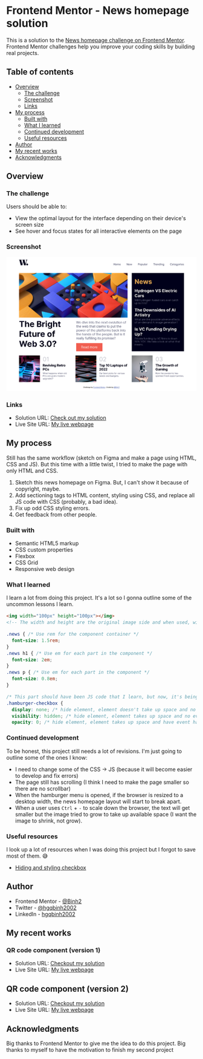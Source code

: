 # Frontend Mentor - News homepage solution

This is a solution to the [News homepage challenge on Frontend Mentor](https://www.frontendmentor.io/challenges/news-homepage-H6SWTa1MFl). Frontend Mentor challenges help you improve your coding skills by building real projects. 

## Table of contents

- [Overview](#overview)
  - [The challenge](#the-challenge)
  - [Screenshot](#screenshot)
  - [Links](#links)
- [My process](#my-process)
  - [Built with](#built-with)
  - [What I learned](#what-i-learned)
  - [Continued development](#continued-development)
  - [Useful resources](#useful-resources)
- [Author](#author)
- [My recent works](#My-recent-works)
- [Acknowledgments](#acknowledgments)

## Overview

### The challenge

Users should be able to:

- View the optimal layout for the interface depending on their device's screen size
- See hover and focus states for all interactive elements on the page

### Screenshot

![](./screenshot.png)

### Links

- Solution URL: [Check out my solution](https://github.com/Binh2/news-homepage)
- Live Site URL: [My live webpage](https://binh2.github.io/news-homepage/)

## My process

Still has the same workflow (sketch on Figma and make a page using HTML, CSS and JS). But this time with a little twist, I tried to make the page with only HTML and CSS.

1. Sketch this news homepage on Figma. But, I can't show it because of copyright, maybe.
2. Add sectioning tags to HTML content, styling using CSS, and replace all JS code with CSS (probably, a bad idea).
3. Fix up odd CSS styling errors.
4. Get feedback from other people.

### Built with

- Semantic HTML5 markup
- CSS custom properties
- Flexbox
- CSS Grid
- Responsive web design

### What I learned

I learn a lot from doing this project. It's a lot so I gonna outline some of the uncommon lessons I learn.

```html
<img width="100px" height="100px"></img>
<!-- The width and height are the original image side and when used, will speed up the browser loading time -->
```

```css
.news { /* Use rem for the component container */
  font-size: 1.5rem;
}
.news h1 { /* Use em for each part in the component */
  font-size: 2em;
}
.news p { /* Use em for each part in the component */
  font-size: 0.8em;
}
```

```css
/* This part should have been JS code that I learn, but now, it's being replaced by CSS that I learn */
.hamburger-checkbox {
  display: none; /* hide element, element doesn't take up space and no event handling */
  visibility: hidden; /* hide element, element takes up space and no event handling */
  opacity: 0; /* hide element, element takes up space and have event handling */
```

### Continued development

To be honest, this project still needs a lot of revisions. I'm just going to outline some of the ones I know:

- I need to change some of the CSS -> JS (because it will become easier to develop and fix errors)
- The page still has scrolling (I think I need to make the page smaller so there are no scrollbar)
- When the hamburger menu is opened, if the browser is resized to a desktop width, the news homepage layout will start to break apart.
- When a user uses `Ctrl` + `-` to scale down the browser, the text will get smaller but the image tried to grow to take up available space (I want the image to shrink, not grow).

### Useful resources

I look up a lot of resources when I was doing this project but I forgot to save most of them. :sweat_smile:

- [Hiding and styling checkbox](https://www.sarasoueidan.com/blog/inclusively-hiding-and-styling-checkboxes-and-radio-buttons/)

## Author

- Frontend Mentor - [@Binh2](https://www.frontendmentor.io/profile/Binh2)
- Twitter - [@hgqbinh2002](https://twitter.com/hgqbinh2002)
- LinkedIn - [hgqbinh2002](https://www.linkedin.com/in/hgqbinh2002/)

## My recent works

### QR code component (version 1)

- Solution URL: [Checkout my solution](https://github.com/Binh2/qr-code-component)
- Live Site URL: [My live webpage](https://binh2.github.io/qr-code-component/)

## QR code component (version 2)

- Solution URL: [Checkout my solution](https://github.com/Binh2/qr-code-component-v2)
- Live Site URL: [My live webpage](https://binh2.github.io/qr-code-component-v2/)

## Acknowledgments

Big thanks to Frontend Mentor to give me the idea to do this project.
Big thanks to myself to have the motivation to finish my second project
